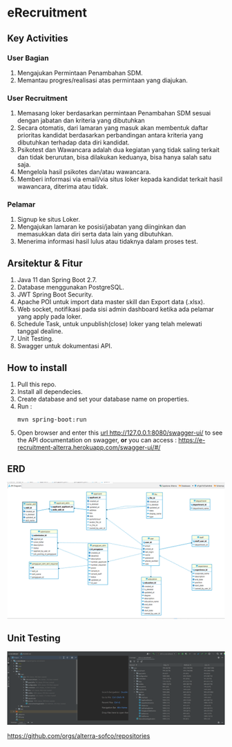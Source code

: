 # eRecruitment

## Key Activities

### **User Bagian**

1. Mengajukan Permintaan Penambahan SDM.
2. Memantau progres/realisasi atas permintaan yang diajukan.

### **User Recruitment**

1. Memasang loker berdasarkan permintaan Penambahan SDM sesuai dengan jabatan dan kriteria yang dibutuhkan
2. Secara otomatis, dari lamaran yang masuk akan membentuk daftar prioritas kandidat berdasarkan perbandingan
   antara kriteria yang dibutuhkan terhadap data diri kandidat.
3. Psikotest dan Wawancara adalah dua kegiatan yang tidak saling terkait dan tidak berurutan, bisa dilakukan keduanya,
   bisa hanya salah satu saja.
4. Mengelola hasil psikotes dan/atau wawancara.
5. Memberi informasi via email/via situs loker kepada kandidat terkait hasil wawancara, diterima atau tidak.

### **Pelamar**

1. Signup ke situs Loker.
2. Mengajukan lamaran ke posisi/jabatan yang diinginkan dan memasukkan data diri serta data lain yang dibutuhkan.
3. Menerima informasi hasil lulus atau tidaknya dalam proses test.

## Arsitektur & Fitur

1. Java 11 dan Spring Boot 2.7.
2. Database menggunakan PostgreSQL.
3. JWT Spring Boot Security.
4. Apache POI untuk import data master skill dan Export data (.xlsx).
5. Web socket, notifikasi pada sisi admin dashboard ketika ada pelamar yang apply pada loker.
6. Schedule Task, untuk unpublish(close) loker yang telah melewati tanggal dealine.
7. Unit Testing.
8. Swagger untuk dokumentasi API.

## How to install

1. Pull this repo.
2. Install all dependecies.
3. Create database and set your database name on properties.
4. Run : <pre>mvn spring-boot:run</pre>
5. Open browser and enter this <a href="http://127.0.0.1:8080/swagger-ui/">url http://127.0.0.1:8080/swagger-ui/ </a>
   to see the API documentation on swagger, **or** you can access : https://e-recruitment-alterra.herokuapp.com/swagger-ui/#/

## ERD
<img src="ERD.png" />

## Unit Testing
<img src="unitTestBackend.png" />

https://github.com/orgs/alterra-sofco/repositories